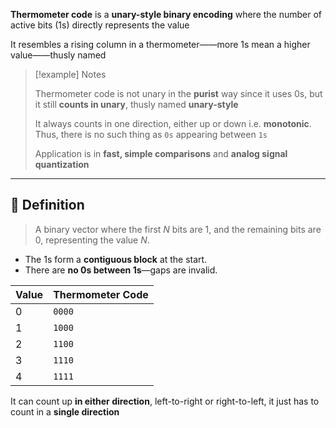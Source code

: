 **Thermometer code** is a **unary-style binary encoding** where the number of active bits (1s) directly represents the value

It resembles a rising column in a thermometer——more 1s mean a higher value——thusly named

> [!example] Notes
>
> Thermometer code is not unary in the **purist** way since it uses 0s, but it still **counts in unary**, thusly named **unary-style**
>
> It always counts in one direction, either up or down i.e. **monotonic**.
> Thus, there is no such thing as `0s` appearing between `1s`
>
> Application is in **fast, simple comparisons** and **analog signal quantization**

---

## 📘 Definition
>
> A binary vector where the first $N$ bits are $1$, and the remaining bits are $0$, representing the value $N$.

- The 1s form a **contiguous block** at the start.
- There are **no 0s between 1s**—gaps are invalid.

| Value | Thermometer Code |
|--------|------------------|
| 0      | `0000`           |
| 1      | `1000`           |
| 2      | `1100`           |
| 3      | `1110`           |
| 4      | `1111`           |

It can count up **in either direction**, left-to-right or right-to-left, it just has to count in a **single direction**
